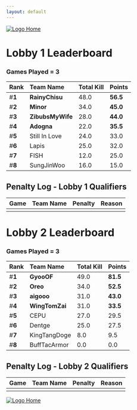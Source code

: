 ```yaml
---
layout: default
---
```


[ ![Logo](https://kanziebub.github.io/ProjectSEA/assets/images/bullet_rev.png) Home](https://kanziebub.github.io/ProjectSEA/)

# **Lobby 1 Leaderboard**

### Games Played = 3

|  Rank  | Team Name             | Total Kill | **Points** |
|:-------|:----------------------|:-----------|:-----------|
| #**1** | **RainyChisu** | 48.0 | **56.5** | 
| #**2** | **Minor** | 34.0 | **45.0** | 
| #**3** | **ZibubsMyWife** | 28.0 | **44.0** | 
| #**4** | **Adogna** | 22.0 | **35.5** | 
| #**5** | Still In Love | 24.0 | 33.0 | 
| #**6** | Lapis | 25.0 | 32.0 | 
| #**7** | FISH | 12.0 | 25.0 | 
| #**8** | SungJinWoo | 16.0 | 15.0 | 
 

## Penalty Log - Lobby 1 Qualifiers

|  Game  | Team Name | Penalty | Reason                |
|:-------|:----------|:--------|:----------------------| 
|  |  |  |  |

# **Lobby 2 Leaderboard**

### Games Played = 3

|  Rank  | Team Name             | Total Kill | **Points** |
|:-------|:----------------------|:-----------|:-----------|
| #**1** | **GyooOF** | 49.0 | **81.5** | 
| #**2** | **Oreo** | 34.0 | **52.5** | 
| #**3** | **aigooo** | 31.0 | **43.0** | 
| #**4** | **WingTomZai** | 31.0 | **33.5** | 
| #**5** | CEPU | 27.0 | 29.5 | 
| #**6** | Dentge | 25.0 | 27.5 | 
| #**7** | KingTangDoge | 8.0 | 9.5 | 
| #**8** | BuffTacArmor | 0.0 | 0.0 | 
 

## Penalty Log - Lobby 2 Qualifiers

|  Game  | Team Name | Penalty | Reason                |
|:-------|:----------|:--------|:----------------------| 
|  |  |  |  |

[ ![Logo](https://kanziebub.github.io/ProjectSEA/assets/images/bullet_rev.png) Home](https://kanziebub.github.io/ProjectSEA/)
